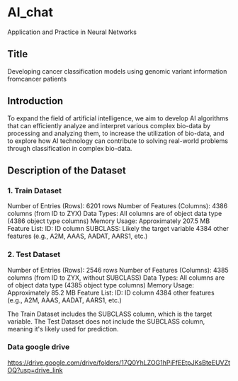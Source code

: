 # AI_chat
Application and Practice in Neural Networks

## Title
Developing cancer classification models using genomic variant information fromcancer patients

## Introduction
To expand the field of artificial intelligence, we aim to develop AI algorithms that can efficiently analyze and interpret various complex bio-data by processing and analyzing them, to increase the utilization of bio-data, and to explore how AI technology can contribute to solving real-world problems through classification in complex bio-data.

## Description of the Dataset
### 1. Train Dataset
Number of Entries (Rows): 6201 rows
Number of Features (Columns): 4386 columns (from ID to ZYX)
Data Types: All columns are of object data type (4386 object type columns)
Memory Usage: Approximately 207.5 MB
Feature List:
ID: ID column
SUBCLASS: Likely the target variable
4384 other features (e.g., A2M, AAAS, AADAT, AARS1, etc.)
  
### 2. Test Dataset
Number of Entries (Rows): 2546 rows
Number of Features (Columns): 4385 columns (from ID to ZYX, without SUBCLASS)
Data Types: All columns are of object data type (4385 object type columns)
Memory Usage: Approximately 85.2 MB
Feature List:
ID: ID column
4384 other features (e.g., A2M, AAAS, AADAT, AARS1, etc.)

The Train Dataset includes the SUBCLASS column, which is the target variable.
The Test Dataset does not include the SUBCLASS column, meaning it's likely used for prediction.

### Data google drive
https://drive.google.com/drive/folders/17Q0YhLZOG1hPiFfEEtpJKsBteEUVZtOQ?usp=drive_link
